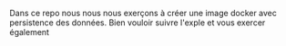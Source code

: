 Dans ce repo nous nous nous exerçons à créer une image docker avec persistence des données. Bien vouloir suivre l'exple et vous exercer également 
